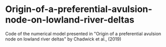 # Origin-of-a-preferential-avulsion-node-on-lowland-river-deltas
Code of the numerical model presented in "Origin of a preferential avulsion node on lowland river deltas" by Chadwick et al., (2019)
